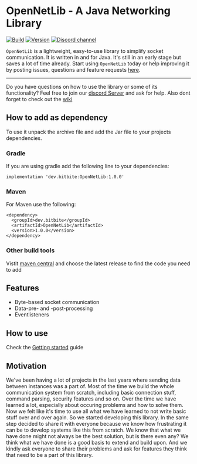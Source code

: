 # OpenNetLib - A Java Networking Library

[![Build](https://github.com/bitbitedev/OpenNetLib/actions/workflows/ant.yml/badge.svg?branch=beta)](https://github.com/bitbitedev/OpenNetLib/actions/workflows/ant.yml)
[![Version](https://img.shields.io/github/v/release/bitbitedev/OpenNetLib?include_prereleases)](https://github.com/bitbitedev/OpenNetLib/releases)
[![Discord channel](https://img.shields.io/discord/411109318511820800?logo=discord)](https://discord.gg/MdsuFg2bPC)

`OpenNetLib` is a lightweight, easy-to-use library to simplify socket communication. It is written in and for Java. It's still in an early stage but saves a lot of time already.
Start using `OpenNetLib` today or help improving it by posting issues, questions and feature requests [here](https://github.com/bitbitedev/OpenNetLib/issues).

---

Do you have questions on how to use the library or some of its functionality? Feel free to join our [discord Server](https://discord.gg/MdsuFg2bPC) and ask for help.
Also dont forget to check out the [wiki](https://github.com/bitbitedev/OpenNetLib/wiki)

## How to add as dependency
To use it unpack the archive file and add the Jar file to your projects dependencies.

### Gradle
If you are using gradle add the following line to your dependencies:
```
implementation 'dev.bitbite:OpenNetLib:1.0.0'
```

### Maven
For Maven use the following:
```
<dependency>
  <groupId>dev.bitbite</groupId>
  <artifactId>OpenNetLib</artifactId>
  <version>1.0.0</version>
</dependency>
```

### Other build tools
Vistit [maven central](https://search.maven.org/artifact/dev.bitbite/OpenNetLib) and choose the latest release to find the code you need to add

## Features
- Byte-based socket communication
- Data-pre- and -post-processing
- Eventlisteners

## How to use
Check the [Getting started](https://github.com/bitbitedev/OpenNetLib/wiki/Getting-started) guide

## Motivation
We've been having a lot of projects in the last years where sending data between instances was a part of. Most of the time we build the whole communication system from scratch, including basic connection stuff, command parsing, security features and so on. Over the time we have learned a lot, especially about occuring problems and how to solve them. Now we felt like it's time to use all what we have learned to not write basic stuff over and over again. So we started developing this library. In the same step decided to share it with everyone because we know how frustrating it can be to develop systems like this from scratch. We know that what we have done might not always be the best solution, but is there even any? We think what we have done is a good basis to extend and build upon. And we kindly ask everyone to share their problems and ask for features they think that need to be a part of this library.
